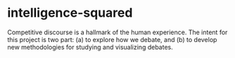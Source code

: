 intelligence-squared
====================

Competitive discourse is a hallmark of the human experience.  The intent for this project is two part: (a) to explore how we debate, and (b) to develop new methodologies for studying and visualizing debates.
